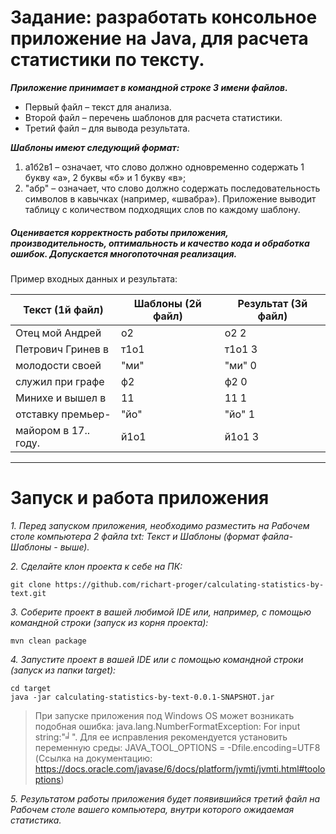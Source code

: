# Задание: разработать консольное приложение на Java, для расчета статистики по тексту.

***Приложение принимает в командной строке 3 имени файлов.*** 

*  Первый файл – текст для анализа.
* Второй файл – перечень шаблонов для расчета статистики. 
* Третий файл – для вывода результата.

***Шаблоны имеют следующий формат:***
1) а1б2в1 – означает, что слово должно одновременно содержать 1 букву «а», 2 буквы «б» и 1 букву «в»;
2) "абр" – означает, что слово должно содержать последовательность символов в кавычках (например, «швабра»).
Приложение выводит таблицу с количеством подходящих слов по каждому шаблону.

##### Оценивается корректность работы приложения, производительность, оптимальность и качество кода и обработка ошибок. Допускается многопоточная реализация.

Пример входных данных и результата:

| Текст (1й файл)         | Шаблоны (2й файл) | Результат (3й файл)   |
|-------------------------|-------------------|-----------------------|
| Отец мой Андрей         | о2                | о2 2                 |
| Петрович  Гринев в      | т1о1              | т1о1 3               |
| молодости своей         | "ми"              | "ми" 0               |
| служил при графе        | ф2                | ф2 0                 |
| Минихе и вышел в        | 11                | 11 1                 |
| отставку премьер-       | "йо"              | "йо" 1               |
| майором в 17.. году.    | й1о1              | й1о1 3               |
------------

# Запуск и работа приложения

*1. Перед запуском приложения, необходимо разместить на Рабочем столе компьютера 2 файла txt: Текст и Шаблоны (формат файла-Шаблоны - выше).*

*2. Сделайте клон проекта к себе на ПК:*
```
git clone https://github.com/richart-proger/calculating-statistics-by-text.git
```
*3. Соберите проект в вашей любимой IDE или, например, с помощью командной строки (запуск из корня проекта):*
```
mvn clean package
```
*4. Запустите проект в вашей IDE или с помощью командной строки (запуск из папки target):*
```
cd target
java -jar calculating-statistics-by-text-0.0.1-SNAPSHOT.jar
```
>При запуске приложения под Windows OS может возникать подобная ошибка: java.lang.NumberFormatException: For input string:"╛". 
Для ее исправления рекомендуется установить переменную среды: JAVA_TOOL_OPTIONS = -Dfile.encoding=UTF8
(Ссылка на документацию: <https://docs.oracle.com/javase/6/docs/platform/jvmti/jvmti.html#tooloptions>)

*5. Результатом работы приложения будет появившийся третий файл на Рабочем столе вашего компьютера, внутри которого ожидаемая статистика.*